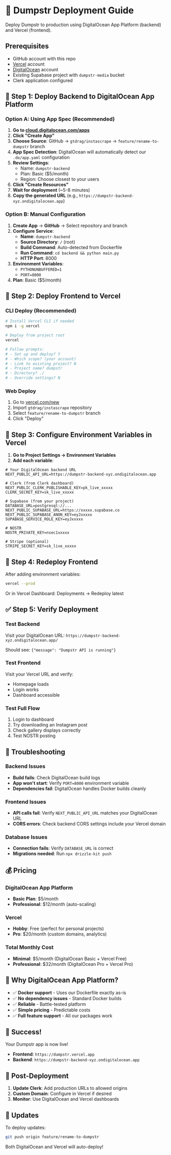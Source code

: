 # 🚀 Dumpstr Deployment Guide

Deploy Dumpstr to production using DigitalOcean App Platform (backend) and Vercel (frontend).

## Prerequisites
- GitHub account with this repo
- [Vercel](https://vercel.com) account
- [DigitalOcean](https://digitalocean.com) account  
- Existing Supabase project with `dumpstr-media` bucket
- Clerk application configured

## 🎯 Step 1: Deploy Backend to DigitalOcean App Platform

### Option A: Using App Spec (Recommended)
1. **Go to [cloud.digitalocean.com/apps](https://cloud.digitalocean.com/apps)**
2. **Click "Create App"**
3. **Choose Source**: GitHub → `gtdrag/instascrape` → `feature/rename-to-dumpstr` branch
4. **App Spec Detection**: DigitalOcean will automatically detect our `.do/app.yaml` configuration
5. **Review Settings**:
   - Name: `dumpstr-backend`
   - Plan: Basic ($5/month)
   - Region: Choose closest to your users
6. **Click "Create Resources"**
7. **Wait for deployment** (~5-8 minutes)
8. **Copy the generated URL** (e.g., `https://dumpstr-backend-xyz.ondigitalocean.app`)

### Option B: Manual Configuration
1. **Create App** → **GitHub** → Select repository and branch
2. **Configure Service**:
   - **Name**: `dumpstr-backend`
   - **Source Directory**: `/` (root)
   - **Build Command**: Auto-detected from Dockerfile
   - **Run Command**: `cd backend && python main.py`
   - **HTTP Port**: 8000
3. **Environment Variables**:
   - `PYTHONUNBUFFERED=1`
   - `PORT=8000`
4. **Plan**: Basic ($5/month)

## 🎨 Step 2: Deploy Frontend to Vercel

### CLI Deploy (Recommended)
```bash
# Install Vercel CLI if needed
npm i -g vercel

# Deploy from project root
vercel

# Follow prompts:
# - Set up and deploy? Y  
# - Which scope? (your account)
# - Link to existing project? N
# - Project name? dumpstr
# - Directory? ./
# - Override settings? N
```

### Web Deploy
1. Go to [vercel.com/new](https://vercel.com/new)
2. Import `gtdrag/instascrape` repository
3. Select `feature/rename-to-dumpstr` branch
4. Click "Deploy"

## 🔐 Step 3: Configure Environment Variables in Vercel

1. **Go to Project Settings → Environment Variables**
2. **Add each variable**:

```env
# Your DigitalOcean backend URL
NEXT_PUBLIC_API_URL=https://dumpstr-backend-xyz.ondigitalocean.app

# Clerk (from Clerk dashboard)
NEXT_PUBLIC_CLERK_PUBLISHABLE_KEY=pk_live_xxxxx
CLERK_SECRET_KEY=sk_live_xxxxx

# Supabase (from your project)
DATABASE_URL=postgresql://...
NEXT_PUBLIC_SUPABASE_URL=https://xxxxx.supabase.co
NEXT_PUBLIC_SUPABASE_ANON_KEY=eyJxxxxx
SUPABASE_SERVICE_ROLE_KEY=eyJxxxxx

# NOSTR
NOSTR_PRIVATE_KEY=nsec1xxxxx

# Stripe (optional)
STRIPE_SECRET_KEY=sk_live_xxxxx
```

## 🔄 Step 4: Redeploy Frontend

After adding environment variables:
```bash
vercel --prod
```

Or in Vercel Dashboard: Deployments → Redeploy latest

## ✅ Step 5: Verify Deployment

### Test Backend
Visit your DigitalOcean URL: `https://dumpstr-backend-xyz.ondigitalocean.app/`

Should see: `{"message": "Dumpstr API is running"}`

### Test Frontend  
Visit your Vercel URL and verify:
- Homepage loads
- Login works
- Dashboard accessible

### Test Full Flow
1. Login to dashboard
2. Try downloading an Instagram post
3. Check gallery displays correctly
4. Test NOSTR posting

## 🐛 Troubleshooting

### Backend Issues
- **Build fails**: Check DigitalOcean build logs
- **App won't start**: Verify `PORT=8000` environment variable
- **Dependencies fail**: DigitalOcean handles Docker builds cleanly

### Frontend Issues  
- **API calls fail**: Verify `NEXT_PUBLIC_API_URL` matches your DigitalOcean URL
- **CORS errors**: Check backend CORS settings include your Vercel domain

### Database Issues
- **Connection fails**: Verify `DATABASE_URL` is correct
- **Migrations needed**: Run `npx drizzle-kit push`

## 💰 Pricing

### DigitalOcean App Platform
- **Basic Plan**: $5/month
- **Professional**: $12/month (auto-scaling)

### Vercel
- **Hobby**: Free (perfect for personal projects)
- **Pro**: $20/month (custom domains, analytics)

### Total Monthly Cost
- **Minimal**: $5/month (DigitalOcean Basic + Vercel Free)
- **Professional**: $32/month (DigitalOcean Pro + Vercel Pro)

## 🚀 Why DigitalOcean App Platform?

- ✅ **Docker support** - Uses our Dockerfile exactly as-is
- ✅ **No dependency issues** - Standard Docker builds
- ✅ **Reliable** - Battle-tested platform
- ✅ **Simple pricing** - Predictable costs
- ✅ **Full feature support** - All our packages work

## 🎉 Success!

Your Dumpstr app is now live!
- **Frontend**: `https://dumpstr.vercel.app`  
- **Backend**: `https://dumpstr-backend-xyz.ondigitalocean.app`

## 📝 Post-Deployment

1. **Update Clerk**: Add production URLs to allowed origins
2. **Custom Domain**: Configure in Vercel if desired
3. **Monitor**: Use DigitalOcean and Vercel dashboards

## 🔄 Updates

To deploy updates:
```bash
git push origin feature/rename-to-dumpstr
```

Both DigitalOcean and Vercel will auto-deploy!